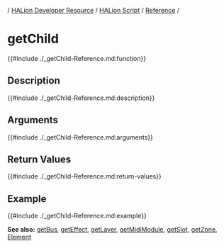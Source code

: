 / [HALion Developer Resource](../../HALion-Developer-Resource.md) / [HALion Script](./HALion-Script.md) / [Reference](./Reference.md) /

# getChild

{{#include ./_getChild-Reference.md:function}}

## Description

{{#include ./_getChild-Reference.md:description}}

## Arguments

{{#include ./_getChild-Reference.md:arguments}}

## Return Values

{{#include ./_getChild-Reference.md:return-values}}

## Example

{{#include ./_getChild-Reference.md:example}}

**See also:** [getBus](./getBus.md), [getEffect](./getEffect.md), [getLayer](./getLayer.md), [getMidiModule](./getMidiModule.md), [getSlot](./getSlot.md), [getZone](./getZone.md), [Element](./Element.md)